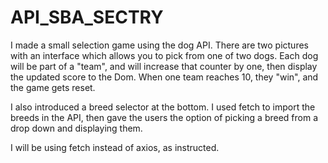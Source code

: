 # API_SBA_SECTRY


I made a small selection game using the dog API.  There are two pictures with an interface which allows you to pick from one of two dogs.  Each dog will be part of a "team", and will increase that counter by one, then display the updated score to the Dom.  When one team reaches 10, they "win", and the game gets reset.

I also introduced a breed selector at the bottom. I used fetch to import the breeds in the API, then gave the users the option of picking a breed from a drop down and displaying them.

I will be using fetch instead of axios, as instructed.